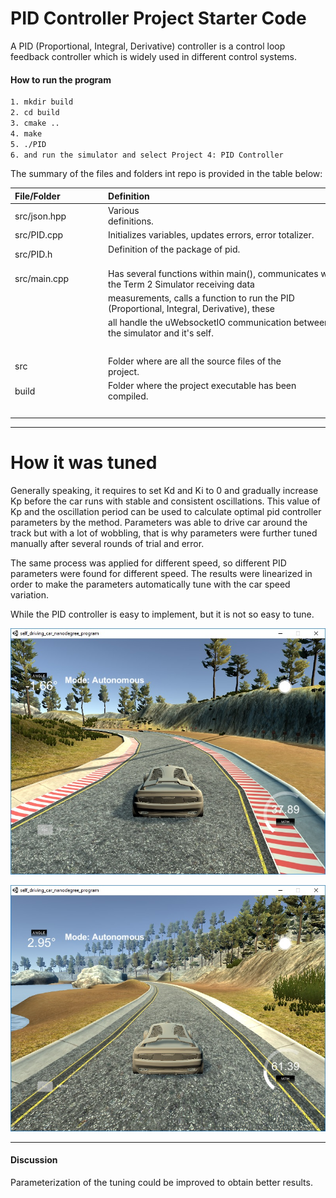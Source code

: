 # PID Controller Project Starter Code

A PID (Proportional, Integral, Derivative) controller is a control loop feedback controller which is widely used in different control systems.

<!--more-->

[//]: # (Image References)

[image1]: /build/result.jpg "Sample final score"
[image2]: /build/result1.jpg "Sample final score"

#### How to run the program

```sh
1. mkdir build
2. cd build
3. cmake ..
4. make
5. ./PID
6. and run the simulator and select Project 4: PID Controller
```

The summary of the files and folders int repo is provided in the table below:

| File/Folder               | Definition                                                                                  |
| :------------------------ | :------------------------------------------------------------------------------------------ |
| src/json.hpp              | Various definitions.                                                                        |
| src/PID.cpp               | Initializes variables, updates errors, error totalizer.                                     |
| src/PID.h                 | Definition of the package of pid.                                                           |
| src/main.cpp              | Has several functions within main(), communicates with the Term 2 Simulator receiving data  |
|                           | measurements, calls a function to run the PID (Proportional, Integral, Derivative), these   |
|                           | all handle the uWebsocketIO communication between the simulator and it's self.              |
|                           |                                                                                             |
| src                       | Folder where are all the source files of the project.                                       |
| build                     | Folder where the project executable has been compiled.                                      |
|                           |                                                                                             |


---

# How it was tuned

Generally speaking, it requires to set Kd and Ki to 0 and gradually increase Kp before the car runs with stable and consistent oscillations. This value of Kp and the oscillation period can be used to calculate optimal pid controller parameters by the method. Parameters was able to drive car around the track but with a lot of wobbling, that is why parameters were further tuned manually after several rounds of trial and error.

The same process was applied for different speed, so different PID parameters were found for different speed. The results were linearized in order to make the parameters automatically tune with the car speed variation.

While the PID controller is easy to implement, but it is not so easy to tune.

![Final score][image1]

![Final score][image2]

---

#### Discussion

Parameterization of the tuning could be improved to obtain better results.
